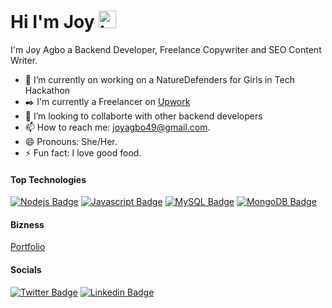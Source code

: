 # Hi I'm Joy <img src="https://user-images.githubusercontent.com/1303154/88677602-1635ba80-d120-11ea-84d8-d263ba5fc3c0.gif" width="28px" height="28px" alt="hi">

I'm Joy Agbo a Backend Developer, Freelance Copywriter and SEO Content Writer.

- 🔭 I’m currently on working on a NatureDefenders for Girls in Tech Hackathon
- :black_nib: I'm currently a Freelancer on [Upwork](https://www.upwork.com/freelancers/~01ba92184d53dc1c43)
- 🤔 I’m looking to collaborte with other backend developers 
- 📫 How to reach me: joyagbo49@gmail.com.
- 😄 Pronouns: She/Her.
- ⚡ Fun fact: I love good food.

#### Top Technologies
 [![Nodejs Badge](https://img.shields.io/badge/-Nodejs-3C873A?style=for-the-badge&labelColor=black&logo=node.js&logoColor=3C873A)](#) [![Javascript Badge](https://img.shields.io/badge/-Javascript-F0DB4F?style=for-the-badge&labelColor=black&logo=javascript&logoColor=F0DB4F)](#) [![MySQL Badge](https://img.shields.io/badge/-MySQl-e535ab?style=for-the-badge&labelColor=black&logo=mysql&logoColor=e535a)](#) [![MongoDB Badge](https://img.shields.io/badge/-MongoDB-3C873A?style=for-the-badge&labelColor=black&logo=mongodb&logoColor=3C873A)](#)

 #### Bizness
[Portfolio](https://www.gitshowcase.com/joyagbo)


 #### Socials
 [![Twitter Badge](https://img.shields.io/badge/-Twitter-1ca0f1?style=flat&labelColor=1ca0f1&logo=twitter&logoColor=white&link=https://twitter.com/_JoyAgbo)](https://twitter.com/_JoyAgbo) [![Linkedin Badge](https://img.shields.io/badge/-LinkedIn-0e76a8?style=flat&labelColor=0e76a8&logo=linkedin&logoColor=white)](https://www.linkedin.com/in/joy-agbo/)
